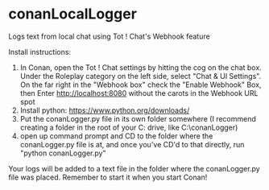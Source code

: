 # conanLocalLogger
Logs text from local chat using Tot ! Chat's Webhook feature

Install instructions:


1. In Conan, open the Tot ! Chat settings by hitting the cog on the chat box. Under the Roleplay category on the left side,  select "Chat & UI Settings". On the far right in the "Webhook box" check the "Enable Webhook" Box, then Enter <http://localhost:8080> without the carots in the Webhook URL spot 
2. Install python: https://www.python.org/downloads/
3. Put the conanLogger.py file in its own folder somewhere (I recommend creating a folder in the root of your C: drive, like C:\conanLogger)
4. open up command prompt and CD to the folder where the conanLogger.py file is at, and once you've CD'd to that directly, run "python conanLogger.py"

Your logs will be added to a text file in the folder where the conanLogger.py file was placed. Remember to start it when you start Conan!
